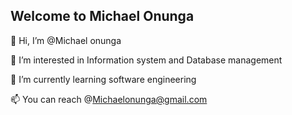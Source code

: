 ## Welcome to Michael Onunga

👋 Hi, I’m @Michael onunga

 👀 I’m interested in Information system and Database management
 
 🌱 I’m currently learning software engineering
 
 
 📫 You can reach @Michaelonunga@gmail.com

